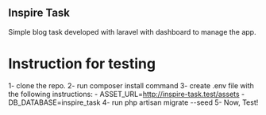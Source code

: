 ## Inspire Task

Simple blog task developed with laravel with dashboard to manage the app.

# Instruction for testing

1- clone the repo.
2- run composer install command
3- create .env file with the following instructions: - ASSET_URL=http://inspire-task.test/assets - DB_DATABASE=inspire_task
4- run php artisan migrate --seed
5- Now, Test!
